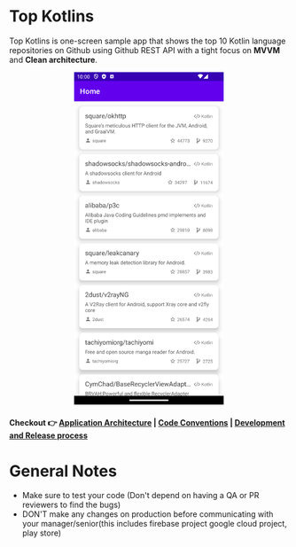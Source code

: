 # **Top Kotlins**

Top Kotlins is one-screen sample app that shows the top 10 Kotlin language repositories on Github using Github REST API with a tight focus on **MVVM** and **Clean architecture**.

<p align="center">
  <img width="270" height="600" src="/docs/images/Screenshot.png">
</p>

#### Checkout 👉 [Application Architecture](docs/ApplicationArchitecture.md) | [Code Conventions](docs/CodeConventions.md) | [Development and Release process](docs/DevelopmentReleaseProcess.md)

# **General Notes**
- Make sure to test your code (Don't depend on having a QA or PR reviewers to find the bugs)
- DON'T make any changes on production before communicating with your manager/senior(this includes firebase project google cloud project, play store)
